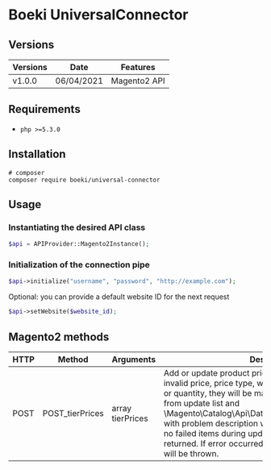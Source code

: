# Boeki UniversalConnector

## Versions

| Versions | Date | Features |
| --- | --- | --- |
| v1.0.0 | 06/04/2021 | Magento2 API |

## Requirements

- `php >=5.3.0`

## Installation

```shell
# composer
composer require boeki/universal-connector
```

## Usage

### Instantiating the desired API class

```php
$api = APIProvider::Magento2Instance();
```

### Initialization of the connection pipe

```php
$api->initialize("username", "password", "http://example.com");
```

Optional: you can provide a default website ID for the next request
```php
$api->setWebsite($website_id);
```

## Magento2 methods

| HTTP | Method | Arguments | Description |
| --- | --- | --- | --- | 
| POST | POST_tierPrices | array tierPrices | Add or update product prices. If any items will have invalid price, price type, website id, sku, customer group or quantity, they will be marked as failed and excluded from update list and \Magento\Catalog\Api\Data\PriceUpdateResultInterface[] with problem description will be returned. If there were no failed items during update empty array will be returned. If error occurred during the update exception will be thrown. |

